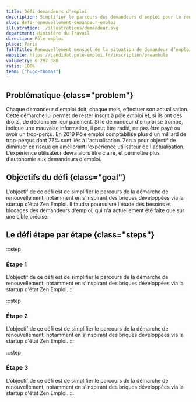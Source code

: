 ```yaml
---
title: Défi demandeurs d'emploi
description: Simplifier le parcours des demandeurs d'emploi pour le renouvellement mensuel de leur situation
slug: defi-renouvellement-demandeur-emploi
illustration: ./illustrations/demandeur.svg
department: Ministère du Travail
direction: Pôle emploi
place: Paris
fullTitle: Renouvellement mensuel de la situation de demandeur d’emploi (pôle emploi)
website: https://candidat.pole-emploi.fr/inscription/preambule
volumetry: 6 297 380
ratio: 100%
team: ["hugo-thomas"]
---
```


## Problématique {class="problem"}

Chaque demandeur d'emploi doit, chaque mois, effectuer son actualisation. Cette démarche lui permet de rester inscrit à pôle emploi et, si ils ont des droits, de déclencher leur paiement.
Si le demandeur d'emploi se trompe, indique une mauvaise information, il peut être radié, ne pas être payé ou avoir un trop-perçu.
En 2019 Pôle emploi comptabilise plus d'un milliard de trop-perçus dont 77% sont liés à l'actualisation.
Zen a pour objectif de diminuer ce risque en améliorant l'expérience utilisateur de l'actualisation. L'expérience utilisateur devra alors être claire, et permettre plus d'autonomie aux demandeurs d'emploi.

## Objectifs du défi {class="goal"}

L'objectif de ce défi est de simplifier le parcours de la démarche de renouvellement, notamment en s'inspirant des briques développées via la startup d'état Zen Emploi. Il faudra poursuivre l'étude des besoins et blocages des demandeurs d'emploi, qui n'a actuellement été faite que sur une cible précise.

## Le défi étape par étape {class="steps"}

:::step
### Étape 1
L'objectif de ce défi est de simplifier le parcours de la démarche de renouvellement, notamment en s'inspirant des briques développées via la startup d'état Zen Emploi.
:::

:::step
### Étape 2
L'objectif de ce défi est de simplifier le parcours de la démarche de renouvellement, notamment en s'inspirant des briques développées via la startup d'état Zen Emploi.
:::

:::step
### Étape 3
L'objectif de ce défi est de simplifier le parcours de la démarche de renouvellement, notamment en s'inspirant des briques développées via la startup d'état Zen Emploi.
:::


<!-- ## À propos de la démarche
- **Réalisable en ligne :** Oui
- **Public concerné :** Particuliers
- **Volumétrie annuelle :** 6 297 380 (100% de recours à la voie dématérialisée)
- **Lien :** https://candidat.pole-emploi.fr/inscription/preambule -->

<!-- ## Poste à pourvoir

### Une ou un designer produit
- Expertise en conception d'interfaces responsives, création de prototypes et designs pixel-perfect
- Expertise à évaluer la facilité d'utilisation de parcours existants et proposer des recommandations réfléchies
- Expertise en recherche utilisateur et tests d'utilisabilité
- Bonne connaissance des technologies numériques
- Connaissances en accessibilité numérique
- Esthétique visuelle forte, propre et élégante
- Forte capacité à résoudre les problèmes
- Capacité à communiquer efficacement
- Curiosité, rigueur et sens de l'humour -->
